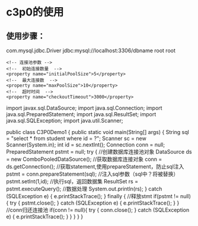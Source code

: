# c3p0的使用
## 使用步骤：
<c3p0-config>
  <!-- 使用默认的配置读取连接池对象 -->
  <default-config>
     <!--  连接参数 -->
    <!--  驱动名称  -->
    <property name="driverClass">com.mysql.jdbc.Driver</property>
    <!--  数据库URL  -->
    <property name="jdbcUrl">jdbc:mysql://localhost:3306/dbname</property>
    <!--  用户名  -->
    <property name="user">root</property>
    <!--  密码  -->
    <property name="password">root</property>
    
    <!-- 连接池参数 -->
    <!--  初始连接数量  -->
    <property name="initialPoolSize">5</property>
    <!--  最大连接数  -->
    <property name="maxPoolSize">10</property>
    <!--  超时时间  -->
    <property name="checkoutTimeout">3000</property>
  </default-config>
</c3p0-config>

import javax.sql.DataSource;
import java.sql.Connection;
import java.sql.PreparedStatement;
import java.sql.ResultSet;
import java.sql.SQLException;
import java.util.Scanner;

public class C3P0Demo1 {
    public static void main(String[] args) {
        String sql = "select * from student where id = ?";
        Scanner sc = new Scanner(System.in);
        int id = sc.nextInt();
        Connection conn = null;
        PreparedStatement pstmt = null;
        try {
            //创建数据库连接池对象
            DataSource ds = new ComboPooledDataSource();
            //获取数据库连接对象
            conn = ds.getConnection();
            //获取statement,使用prepareStatement，防止sql注入
            pstmt = conn.prepareStatement(sql);
            //注入sql参数（sql中？将被替换）
            pstmt.setInt(1,id);
            //执行sql，返回数据集
            ResultSet rs = pstmt.executeQuery();
            //数据处理
            System.out.println(rs);
        } catch (SQLException e) {
            e.printStackTrace();
        } finally {
            //释放stmt
            if(pstmt != null){
                try {
                    pstmt.close();
                } catch (SQLException e) {
                    e.printStackTrace();
                }
            }
            //conn归还连接池
            if(conn != null){
                try {
                    conn.close();
                } catch (SQLException e) {
                    e.printStackTrace();
                }
            }
        }
    }
}
